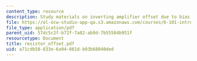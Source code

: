 ```yaml
---
content_type: resource
description: Study materials on inverting amplifier offset due to bias current.
file: https://ol-ocw-studio-app-qa.s3.amazonaws.com/courses/6-101-introductory-analog-electronics-laboratory-spring-2007/a71cdb58833e6a94081db93b68040ded_resistor_offset.pdf
file_type: application/pdf
parent_uid: 57dc5c2f-b72f-7a02-ab9d-7b55504b951f
resourcetype: Document
title: resistor_offset.pdf
uid: a71cdb58-833e-6a94-081d-b93b68040ded
---
```

